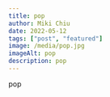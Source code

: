 ```yaml
---
title: pop
author: Miki Chiu
date: 2022-05-12
tags: ["post", "featured"]
image: /media/pop.jpg
imageAlt: pop
description: pop
---
```


pop
